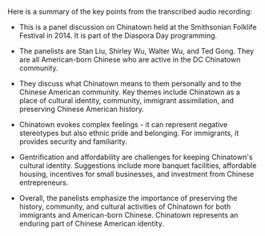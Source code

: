 Here is a summary of the key points from the transcribed audio recording:

- This is a panel discussion on Chinatown held at the Smithsonian Folklife Festival in 2014. It is part of the Diaspora Day programming.

- The panelists are Stan Liu, Shirley Wu, Walter Wu, and Ted Gong. They are all American-born Chinese who are active in the DC Chinatown community. 

- They discuss what Chinatown means to them personally and to the Chinese American community. Key themes include Chinatown as a place of cultural identity, community, immigrant assimilation, and preserving Chinese American history.  

- Chinatown evokes complex feelings - it can represent negative stereotypes but also ethnic pride and belonging. For immigrants, it provides security and familiarity.

- Gentrification and affordability are challenges for keeping Chinatown's cultural identity. Suggestions include more banquet facilities, affordable housing, incentives for small businesses, and investment from Chinese entrepreneurs.

- Overall, the panelists emphasize the importance of preserving the history, community, and cultural activities of Chinatown for both immigrants and American-born Chinese. Chinatown represents an enduring part of Chinese American identity.